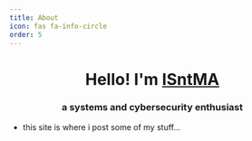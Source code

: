 ```yaml
---
title: About
icon: fas fa-info-circle
order: 5
---
```


<h1 align="center">Hello! I'm <a href="https://github.com/isntma">ISntMA</a></h1>
<h3 align="center">a systems and cybersecurity enthusiast</h3>

* this site is where i post some of my stuff...

